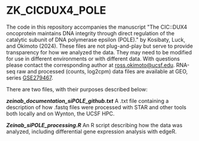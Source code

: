 # ZK_CICDUX4_POLE

The code in this repository accompanies the manuscript "The CIC::DUX4 oncoprotein maintains DNA integrity through direct regulation of the catalytic subunit of DNA polymerase epsilon (POLE)." by Kosibaty, Luck, and Okimoto (2024). These files are not plug-and-play but serve to provide transparency for how we analyzed the data. They may need to be modified for use in different environments or with different data. With questions please contact the corresponding author at ross.okimoto@ucsf.edu. RNA-seq raw and processed (counts, log2cpm) data files are available at GEO, series [GSE279467](https://www.ncbi.nlm.nih.gov/geo/query/acc.cgi?acc=GSE279467).

There are two files, with their purposes described below:

***zeinab_documentation_siPOLE_github.txt*** A .txt file containing a description of how .fastq files were processed with STAR and other tools both locally and on Wynton, the UCSF HPC.

***Zeinab_siPOLE_processing.R*** An R script describing how the data was analyzed, including differential gene expression analysis with edgeR.
